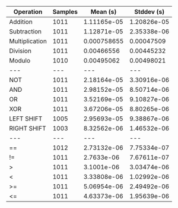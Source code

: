 Operation | Samples | Mean (s) | Stddev (s) |
 ---| --- | --- | --- |
| Addition | 1011 | 1.11165e-05 | 1.20826e-05 |
| Subtraction | 1011 | 1.12871e-05 | 2.35338e-06 |
| Multiplication | 1011 | 0.000758655 | 0.00047509 |
| Division | 1011 | 0.00466556 | 0.00445232 |
| Modulo | 1010 | 0.00495062 | 0.00498021 |
 ---| --- | --- | --- |
| NOT | 1011 | 2.18164e-05 | 3.30916e-06 |
| AND | 1011 | 2.98152e-05 | 8.50714e-06 |
| OR | 1011 | 3.52169e-05 | 9.10827e-06 |
| XOR | 1011 | 3.67206e-05 | 8.80265e-06 |
| LEFT SHIFT | 1005 | 2.95693e-05 | 9.38867e-06 |
| RIGHT SHIFT | 1003 | 8.32562e-06 | 1.46532e-06 |
 ---| --- | --- | --- |
| == | 1012 | 2.73132e-06 | 7.75334e-07 |
| != | 1011 | 2.7633e-06 | 7.67611e-07 |
| > | 1011 | 3.1001e-06 | 3.03474e-06 |
| < | 1011 | 3.33808e-06 | 1.02992e-06 |
| >= | 1011 | 5.06954e-06 | 2.49492e-06 |
| <= | 1011 | 4.63373e-06 | 1.95639e-06 |
